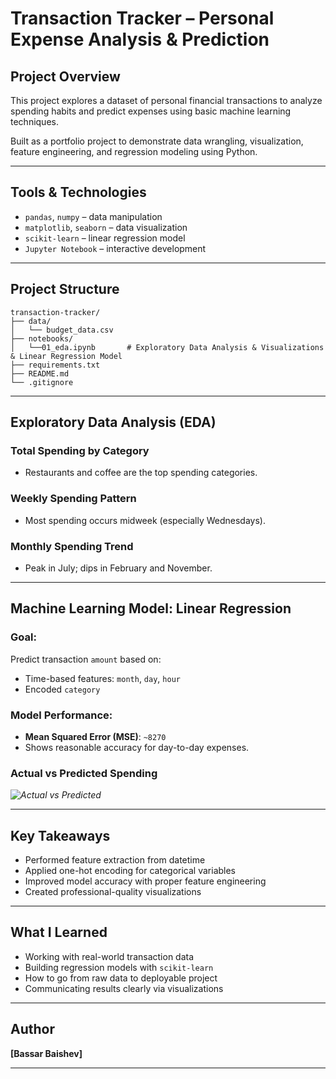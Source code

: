 # Transaction Tracker – Personal Expense Analysis & Prediction

## Project Overview
This project explores a dataset of personal financial transactions to analyze spending habits and predict expenses using basic machine learning techniques.

Built as a portfolio project to demonstrate data wrangling, visualization, feature engineering, and regression modeling using Python.

---

## Tools & Technologies
- `pandas`, `numpy` – data manipulation
- `matplotlib`, `seaborn` – data visualization
- `scikit-learn` – linear regression model
- `Jupyter Notebook` – interactive development

---

## Project Structure

```
transaction-tracker/
├── data/
│   └── budget_data.csv
├── notebooks/
│   └──01_eda.ipynb       # Exploratory Data Analysis & Visualizations & Linear Regression Model
├── requirements.txt
├── README.md
└── .gitignore
```

---

## Exploratory Data Analysis (EDA)

### Total Spending by Category
- Restaurants and coffee are the top spending categories.

### Weekly Spending Pattern
- Most spending occurs midweek (especially Wednesdays).

### Monthly Spending Trend
- Peak in July; dips in February and November.

---

## Machine Learning Model: Linear Regression

### Goal:
Predict transaction `amount` based on:
- Time-based features: `month`, `day`, `hour`
- Encoded `category`

### Model Performance:
- **Mean Squared Error (MSE)**: `~8270`  
- Shows reasonable accuracy for day-to-day expenses.

### Actual vs Predicted Spending

*![Actual vs Predicted](images/actual_vs_predicted.png)*

---

## Key Takeaways
- Performed feature extraction from datetime
- Applied one-hot encoding for categorical variables
- Improved model accuracy with proper feature engineering
- Created professional-quality visualizations

---

## What I Learned
- Working with real-world transaction data
- Building regression models with `scikit-learn`
- How to go from raw data to deployable project
- Communicating results clearly via visualizations

---

## Author
**[Bassar Baishev]**

---
